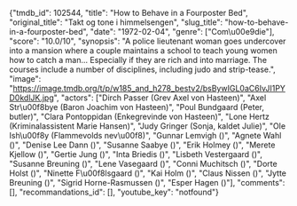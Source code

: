 {"tmdb_id": 102544, "title": "How to Behave in a Fourposter Bed", "original_title": "Takt og tone i himmelsengen", "slug_title": "how-to-behave-in-a-fourposter-bed", "date": "1972-02-04", "genre": ["Com\u00e9die"], "score": "10.0/10", "synopsis": "A police lieutenant woman goes undercover into a mansion where a couple maintains a school to teach young women how to catch a man... Especially if they are rich and into marriage. The courses include a number of disciplines, including judo and strip-tease.", "image": "https://image.tmdb.org/t/p/w185_and_h278_bestv2/bsBywIGL0aC6IvJI1PYD0kdlJK.jpg", "actors": ["Dirch Passer (Grev Axel von Hasteen)", "Axel Str\u00f8bye (Baron Joachim von Hasteen)", "Poul Bundgaard (Peter, butler)", "Clara Pontoppidan (Enkegrevinde von Hasteen)", "Lone Hertz (Kriminalassistent Marie Hansen)", "Judy Gringer (Sonja, kaldet Julie)", "Ole Ish\u00f8y (Flammevolds nev\u00f8)", "Gunnar Lemvigh ()", "Agnete Wahl ()", "Denise Lee Dann ()", "Susanne Saabye ()", "Erik Holmey ()", "Merete Kjellow ()", "Gertie Jung ()", "Inta Briedis ()", "Lisbeth Vestergaard ()", "Susanne Breuning ()", "Lene Vasegaard ()", "Conni Muchitsch ()", "Dorte Holst ()", "Ninette F\u00f8lsgaard ()", "Kai Holm ()", "Claus Nissen ()", "Jytte Breuning ()", "Sigrid Horne-Rasmussen ()", "Esper Hagen ()"], "comments": [], "recommandations_id": [], "youtube_key": "notfound"}